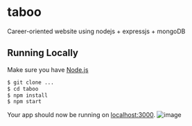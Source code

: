 # taboo 

Career-oriented website using nodejs + expressjs + mongoDB

## Running Locally

Make sure you have [Node.js](http://nodejs.org/) 

```sh
$ git clone ...
$ cd taboo
$ npm install
$ npm start
```
Your app should now be running on [localhost:3000](http://localhost:3000/).
![image](https://user-images.githubusercontent.com/104291403/212149404-854ea84e-0dc4-4078-b4cc-0f99d737f13f.png)



